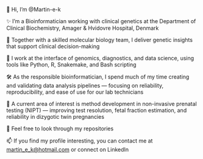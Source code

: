 👋 Hi, I’m @Martin-e-k

✨ I’m a Bioinformatician working with clinical genetics at the Department of Clinical Biochemistry, Amager & Hvidovre Hospital, Denmark

🤝 Together with a skilled molecular biology team, I deliver genetic insights that support clinical decision-making

🧬 I work at the interface of genomics, diagnostics, and data science, using tools like Python, R, Snakemake, and Bash scripting

🛠️ As the responsible bioinformatician, I spend much of my time creating and validating data analysis pipelines — focusing on reliability, reproducibility, and ease of use for our lab technicians

👶 A current area of interest is method development in non-invasive prenatal testing (NIPT) — improving test resolution, fetal fraction estimation, and reliability in dizygotic twin pregnancies

👀 Feel free to look through my repositories

📫 If you find my profile interesting, you can contact me at martin_e_k@hotmail.com or connect on LinkedIn


<!---
Martin-e-k/Martin-e-k is a ✨ special ✨ repository because its `README.md` (this file) appears on your GitHub profile.
You can click the Preview link to take a look at your changes.
--->
